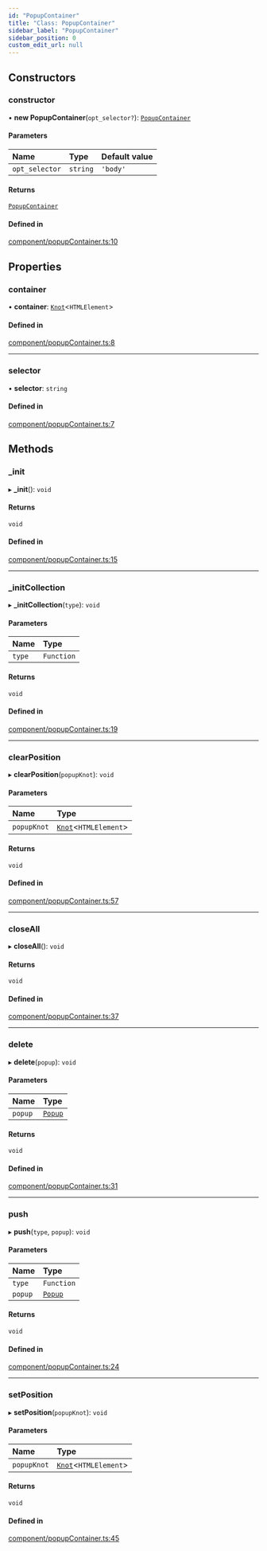 ```yaml
---
id: "PopupContainer"
title: "Class: PopupContainer"
sidebar_label: "PopupContainer"
sidebar_position: 0
custom_edit_url: null
---
```


## Constructors

### constructor

• **new PopupContainer**(`opt_selector?`): [`PopupContainer`](PopupContainer.md)

#### Parameters

| Name | Type | Default value |
| :------ | :------ | :------ |
| `opt_selector` | `string` | `'body'` |

#### Returns

[`PopupContainer`](PopupContainer.md)

#### Defined in

[component/popupContainer.ts:10](https://github.com/siposdani87/sui-js/blob/9aff0f0/src/component/popupContainer.ts#L10)

## Properties

### container

• **container**: [`Knot`](Knot.md)\<`HTMLElement`\>

#### Defined in

[component/popupContainer.ts:8](https://github.com/siposdani87/sui-js/blob/9aff0f0/src/component/popupContainer.ts#L8)

___

### selector

• **selector**: `string`

#### Defined in

[component/popupContainer.ts:7](https://github.com/siposdani87/sui-js/blob/9aff0f0/src/component/popupContainer.ts#L7)

## Methods

### \_init

▸ **_init**(): `void`

#### Returns

`void`

#### Defined in

[component/popupContainer.ts:15](https://github.com/siposdani87/sui-js/blob/9aff0f0/src/component/popupContainer.ts#L15)

___

### \_initCollection

▸ **_initCollection**(`type`): `void`

#### Parameters

| Name | Type |
| :------ | :------ |
| `type` | `Function` |

#### Returns

`void`

#### Defined in

[component/popupContainer.ts:19](https://github.com/siposdani87/sui-js/blob/9aff0f0/src/component/popupContainer.ts#L19)

___

### clearPosition

▸ **clearPosition**(`popupKnot`): `void`

#### Parameters

| Name | Type |
| :------ | :------ |
| `popupKnot` | [`Knot`](Knot.md)\<`HTMLElement`\> |

#### Returns

`void`

#### Defined in

[component/popupContainer.ts:57](https://github.com/siposdani87/sui-js/blob/9aff0f0/src/component/popupContainer.ts#L57)

___

### closeAll

▸ **closeAll**(): `void`

#### Returns

`void`

#### Defined in

[component/popupContainer.ts:37](https://github.com/siposdani87/sui-js/blob/9aff0f0/src/component/popupContainer.ts#L37)

___

### delete

▸ **delete**(`popup`): `void`

#### Parameters

| Name | Type |
| :------ | :------ |
| `popup` | [`Popup`](Popup.md) |

#### Returns

`void`

#### Defined in

[component/popupContainer.ts:31](https://github.com/siposdani87/sui-js/blob/9aff0f0/src/component/popupContainer.ts#L31)

___

### push

▸ **push**(`type`, `popup`): `void`

#### Parameters

| Name | Type |
| :------ | :------ |
| `type` | `Function` |
| `popup` | [`Popup`](Popup.md) |

#### Returns

`void`

#### Defined in

[component/popupContainer.ts:24](https://github.com/siposdani87/sui-js/blob/9aff0f0/src/component/popupContainer.ts#L24)

___

### setPosition

▸ **setPosition**(`popupKnot`): `void`

#### Parameters

| Name | Type |
| :------ | :------ |
| `popupKnot` | [`Knot`](Knot.md)\<`HTMLElement`\> |

#### Returns

`void`

#### Defined in

[component/popupContainer.ts:45](https://github.com/siposdani87/sui-js/blob/9aff0f0/src/component/popupContainer.ts#L45)

